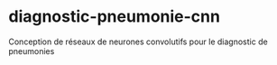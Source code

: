 # diagnostic-pneumonie-cnn
Conception de réseaux de neurones convolutifs pour le diagnostic de pneumonies

